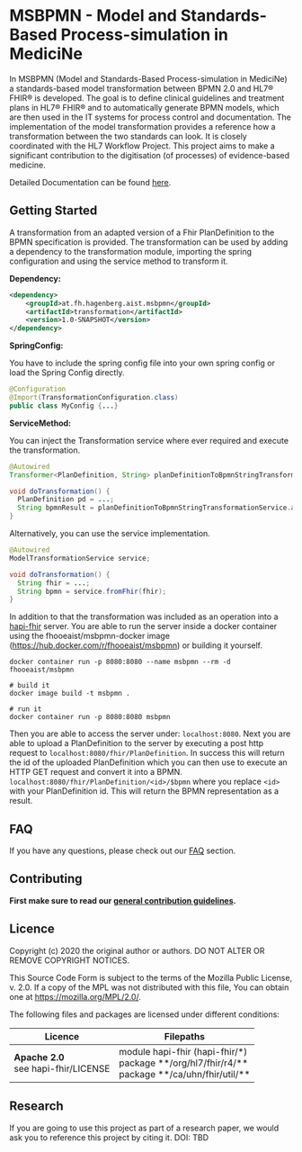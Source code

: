 # MSBPMN - Model and Standards-Based Process-simulation in MediciNe
 
In MSBPMN (Model and Standards-Based Process-simulation in MediciNe) a standards-based model
transformation between BPMN 2.0 and HL7® FHIR® is developed.
The goal is to define clinical guidelines and treatment plans in HL7® FHIR® and to automatically
generate BPMN models, which are then used in the IT systems for process control and documentation.
The implementation of the model transformation provides a reference how a transformation between the
two standards can look. It is closely coordinated with the HL7 Workflow Project. This project aims to
make a significant contribution to the digitisation (of processes) of evidence-based medicine.

Detailed Documentation can be found [here](https://fhooeaist.github.io/msbpmn).

## Getting Started

A transformation from an adapted version of a Fhir PlanDefinition to the BPMN specification is provided. The transformation
can be used by adding a dependency to the transformation module, importing the spring configuration and using the service
method to transform it.

**Dependency:**

```xml
<dependency>
    <groupId>at.fh.hagenberg.aist.msbpmn</groupId>
    <artifactId>transformation</artifactId>
    <version>1.0-SNAPSHOT</version>
</dependency>
```

**SpringConfig:**

You have to include the spring config file into your own spring config or load the Spring Config directly.

```java
@Configuration
@Import(TransformationConfiguration.class)
public class MyConfig {...}
```

**ServiceMethod:**

You can inject the Transformation service where ever required and execute the transformation.

```java
@Autowired
Transformer<PlanDefinition, String> planDefinitionToBpmnStringTransformationService;

void doTransformation() {
  PlanDefinition pd = ...;
  String bpmnResult = planDefinitionToBpmnStringTransformationService.applyTransformation(pd);
}
```

Alternatively, you can use the service implementation.

```java
@Autowired
ModelTransformationService service;

void doTransformation() {
  String fhir = ...;
  String bpmn = service.fromFhir(fhir);
}
```

In addition to that the transformation was included as an operation into a [hapi-fhir](https://hapifhir.io/) server.
You are able to run the server inside a docker container using the fhooeaist/msbpmn-docker image 
(https://hub.docker.com/r/fhooeaist/msbpmn) or building it yourself.

```shell
docker container run -p 8080:8080 --name msbpmn --rm -d fhooeaist/msbpmn
```

```shell
# build it
docker image build -t msbpmn .

# run it
docker container run -p 8080:8080 msbpmn
```

Then you are able to access the server under: `localhost:8080`. Next you are able to upload a PlanDefinition to the
server by executing a post http request to `localhost:8080/fhir/PlanDefinition`. In success this will return the id
of the uploaded PlanDefinition which you can then use to execute an HTTP GET request and convert it into a BPMN. 
`localhost:8080/fhir/PlanDefinition/<id>/$bpmn` where you replace `<id>` with your PlanDefinition id. This will return
the BPMN representation as a result.

## FAQ

If you have any questions, please check out our [FAQ](https://fhooeaist.github.io/msbpmn/faq.html) section.

## Contributing

**First make sure to read our [general contribution guidelines](https://fhooeaist.github.io/CONTRIBUTING.html).**
   
## Licence

Copyright (c) 2020 the original author or authors.
DO NOT ALTER OR REMOVE COPYRIGHT NOTICES.

This Source Code Form is subject to the terms of the Mozilla Public
License, v. 2.0. If a copy of the MPL was not distributed with this
file, You can obtain one at https://mozilla.org/MPL/2.0/.

The following files and packages are licensed under different conditions:

| Licence | Filepaths |
|-|-|
| **Apache 2.0**<br>see hapi-fhir/LICENSE | module hapi-fhir (hapi-fhir/*)<br>package &ast;&ast;/org/hl7/fhir/r4/&ast;&ast;<br>package &ast;&ast;/ca/uhn/fhir/util/&ast;&ast; |

## Research

If you are going to use this project as part of a research paper, we would ask you to reference this project by citing
it. DOI: TBD